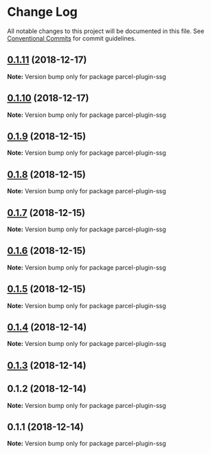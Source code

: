 # Change Log

All notable changes to this project will be documented in this file.
See [Conventional Commits](https://conventionalcommits.org) for commit guidelines.

## [0.1.11](https://github.com/parcel-prototyper/parcel-prototyper/compare/parcel-plugin-ssg@0.1.10...parcel-plugin-ssg@0.1.11) (2018-12-17)

**Note:** Version bump only for package parcel-plugin-ssg





## [0.1.10](https://github.com/parcel-prototyper/parcel-prototyper/compare/parcel-plugin-ssg@0.1.9...parcel-plugin-ssg@0.1.10) (2018-12-17)

**Note:** Version bump only for package parcel-plugin-ssg





## [0.1.9](https://github.com/parcel-prototyper/parcel-prototyper/compare/parcel-plugin-ssg@0.1.8...parcel-plugin-ssg@0.1.9) (2018-12-15)

**Note:** Version bump only for package parcel-plugin-ssg





## [0.1.8](https://github.com/parcel-prototyper/parcel-prototyper/compare/parcel-plugin-ssg@0.1.7...parcel-plugin-ssg@0.1.8) (2018-12-15)

**Note:** Version bump only for package parcel-plugin-ssg





## [0.1.7](https://github.com/parcel-prototyper/parcel-prototyper/compare/parcel-plugin-ssg@0.1.6...parcel-plugin-ssg@0.1.7) (2018-12-15)

**Note:** Version bump only for package parcel-plugin-ssg





## [0.1.6](https://github.com/parcel-prototyper/parcel-prototyper/compare/parcel-plugin-ssg@0.1.5...parcel-plugin-ssg@0.1.6) (2018-12-15)

**Note:** Version bump only for package parcel-plugin-ssg





## [0.1.5](https://github.com/parcel-prototyper/parcel-prototyper/compare/parcel-plugin-ssg@0.1.4...parcel-plugin-ssg@0.1.5) (2018-12-15)

**Note:** Version bump only for package parcel-plugin-ssg





## [0.1.4](https://github.com/parcel-prototyper/parcel-prototyper/compare/parcel-plugin-ssg@0.1.3...parcel-plugin-ssg@0.1.4) (2018-12-14)

**Note:** Version bump only for package parcel-plugin-ssg





## [0.1.3](https://github.com/parcel-prototyper/parcel-prototyper/compare/parcel-plugin-ssg@0.1.1...parcel-plugin-ssg@0.1.3) (2018-12-14)



## 0.1.2 (2018-12-14)

**Note:** Version bump only for package parcel-plugin-ssg





## 0.1.1 (2018-12-14)

**Note:** Version bump only for package parcel-plugin-ssg

